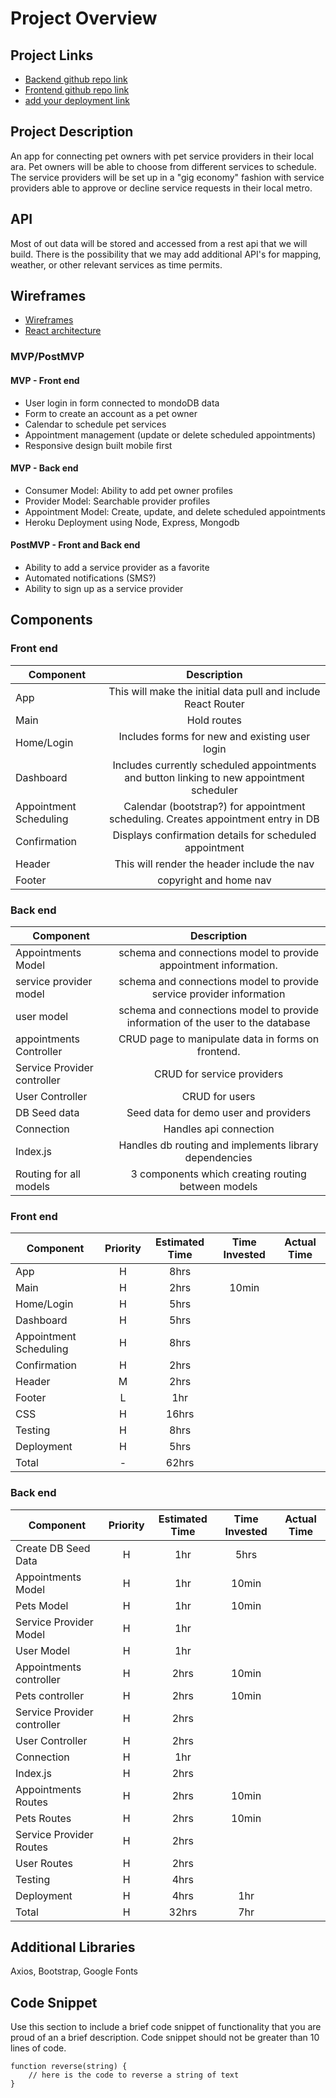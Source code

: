 # Project Overview

## Project Links

- [Backend github repo link](https://github.com/bcantello/GA-Project-3-Backend.git)
- [Frontend github repo link](https://github.com/bcantello/GA-Project-3-Frontend.git)
- [add your deployment link]()

## Project Description

An app for connecting pet owners with pet service providers in their local ara. Pet owners will be able to choose from different services to schedule. The service providers will be set up in a "gig economy" fashion with service providers able to approve or decline service requests in their local metro.

## API

Most of out data will be stored and accessed from a rest api that we will build. There is the possibility that we may add additional API's for mapping, weather, or other relevant services as time permits.


## Wireframes


- [Wireframes](https://res.cloudinary.com/df6sigxz7/image/upload/v1587143239/pet%20service%20app/pet_owner_mvp.png)
- [React architecture](https://docs.google.com/drawings/d/18Hq_A72VDjx0QRy-cDF9zlw0pyXYMBRaETnuvfN9eiU/edit)


### MVP/PostMVP



#### MVP - Front end
- User login in form connected to mondoDB data
- Form to create an account as a pet owner
- Calendar to schedule pet services
- Appointment management (update or delete scheduled appointments)
- Responsive design built mobile first

#### MVP - Back end
- Consumer Model: Ability to add pet owner profiles
- Provider Model: Searchable provider profiles
- Appointment Model: Create, update, and delete scheduled appointments
- Heroku Deployment using Node, Express, Mongodb

#### PostMVP - Front and Back end

- Ability to add a service provider as a favorite
- Automated notifications (SMS?)
- Ability to sign up as a service provider

## Components

### Front end

| Component | Description | 
| --- | :---: |  
| App | This will make the initial data pull and include React Router| 
| Main | Hold routes |
| Home/Login | Includes forms for new and existing user login |
| Dashboard | Includes currently scheduled appointments and button linking to new appointment scheduler |
| Appointment Scheduling | Calendar (bootstrap?) for appointment scheduling. Creates appointment entry in DB |
| Confirmation | Displays confirmation details for scheduled appointment |
| Header | This will render the header include the nav | 
| Footer | copyright and home nav |

### Back end

| Component | Description | 
| --- | :---: |  
| Appointments Model | schema and connections model to provide appointment information. | 
| service provider model | schema and connections model to provide service provider information | 
| user model | schema and connections model to provide information of the user to the database | 
| appointments Controller | CRUD page to manipulate data in forms on frontend. |
| Service Provider controller | CRUD for service providers |
| User Controller | CRUD for users |
| DB Seed data | Seed data for demo user and providers |
| Connection | Handles api connection |
| Index.js | Handles db routing and implements library dependencies |
| Routing for all models | 3 components which creating routing between models |


### Front end

| Component | Priority | Estimated Time | Time Invested | Actual Time |
| --- | :---: |  :---: | :---: | :---: |
| App | H | 8hrs |  |  |
| Main | H | 2hrs | 10min |  |
| Home/Login | H | 5hrs |  |  |
| Dashboard | H | 5hrs |  |  |
| Appointment Scheduling | H | 8hrs |  |  |
| Confirmation | H | 2hrs |  |  |
| Header | M | 2hrs |  |  | 
| Footer | L | 1hr |  |  |
| CSS | H | 16hrs |  |  |
| Testing | H | 8hrs |  |  |
| Deployment | H | 5hrs |  |  |
| Total | - | 62hrs |  |  |

### Back end

| Component | Priority | Estimated Time | Time Invested | Actual Time |
| --- | :---: |  :---: | :---: | :---: |
| Create DB Seed Data | H | 1hr | 5hrs |  |
| Appointments Model | H | 1hr | 10min |  |
| Pets Model | H | 1hr | 10min |  |
| Service Provider Model | H | 1hr |  |  |
| User Model | H | 1hr |  |  |
| Appointments controller | H | 2hrs | 10min |  |
| Pets controller | H | 2hrs | 10min |  |
| Service Provider controller | H | 2hrs |  |  |
| User Controller | H | 2hrs |  |  |
| Connection | H | 1hr |  |  |
| Index.js | H | 2hrs |  |  |
| Appointments Routes | H | 2hrs | 10min |  |
| Pets Routes | H | 2hrs | 10min |  |
| Service Provider Routes | H | 2hrs |  |  |
| User Routes | H | 2hrs |  |  |
| Testing | H | 4hrs |  |  |
| Deployment | H | 4hrs | 1hr |  |
| Total | H | 32hrs | 7hr |  |

## Additional Libraries
 Axios, Bootstrap, Google Fonts 

## Code Snippet

Use this section to include a brief code snippet of functionality that you are proud of an a brief description.  Code snippet should not be greater than 10 lines of code. 

```
function reverse(string) {
	// here is the code to reverse a string of text
}
```
